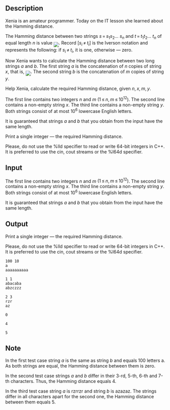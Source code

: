 ## Description

<div><p>Xenia is an amateur programmer. Today on the IT lesson she learned about the Hamming distance.</p><p>The Hamming distance between two strings <span class="tex-span"><i>s</i> = <i>s</i><sub class="lower-index">1</sub><i>s</i><sub class="lower-index">2</sub>... <i>s</i><sub class="lower-index"><i>n</i></sub></span> and <span class="tex-span"><i>t</i> = <i>t</i><sub class="lower-index">1</sub><i>t</i><sub class="lower-index">2</sub>... <i>t</i><sub class="lower-index"><i>n</i></sub></span> of equal length <span class="tex-span"><i>n</i></span> is value <img align="middle" class="tex-formula" src="file://S6QR1SwO.png" style="max-width: 100.0%;max-height: 100.0%;">. Record <span class="tex-span">[<i>s</i><sub class="lower-index"><i>i</i></sub> ≠ <i>t</i><sub class="lower-index"><i>i</i></sub>]</span> is the Iverson notation and represents the following: if <span class="tex-span"><i>s</i><sub class="lower-index"><i>i</i></sub> ≠ <i>t</i><sub class="lower-index"><i>i</i></sub></span>, it is one, otherwise — zero.</p><p>Now Xenia wants to calculate the Hamming distance between two long strings <span class="tex-span"><i>a</i></span> and <span class="tex-span"><i>b</i></span>. The first string <span class="tex-span"><i>a</i></span> is the concatenation of <span class="tex-span"><i>n</i></span> copies of string <span class="tex-span"><i>x</i></span>, that is, <img align="middle" class="tex-formula" src="file://9TUI0JrP.png" style="max-width: 100.0%;max-height: 100.0%;">. The second string <span class="tex-span"><i>b</i></span> is the concatenation of <span class="tex-span"><i>m</i></span> copies of string <span class="tex-span"><i>y</i></span>. </p><p>Help Xenia, calculate the required Hamming distance, given <span class="tex-span"><i>n</i>, <i>x</i>, <i>m</i>, <i>y</i></span>.</p></div><div class="input-specification"><p>The first line contains two integers <span class="tex-span"><i>n</i></span> and <span class="tex-span"><i>m</i></span> <span class="tex-span">(1 ≤ <i>n</i>, <i>m</i> ≤ 10<sup class="upper-index">12</sup>)</span>. The second line contains a non-empty string <span class="tex-span"><i>x</i></span>. The third line contains a non-empty string <span class="tex-span"><i>y</i></span>. Both strings consist of at most <span class="tex-span">10<sup class="upper-index">6</sup></span> lowercase English letters.</p><p>It is guaranteed that strings <span class="tex-span"><i>a</i></span> and <span class="tex-span"><i>b</i></span> that you obtain from the input have the same length.</p></div><div class="output-specification"><p>Print a single integer — the required Hamming distance.</p><p>Please, do not use the <span class="tex-font-style-tt">%lld</span> specifier to read or write 64-bit integers in С++. It is preferred to use the <span class="tex-font-style-tt">cin</span>, <span class="tex-font-style-tt">cout</span> streams or the <span class="tex-font-style-tt">%I64d</span> specifier.</p></div>

## Input

<p>The first line contains two integers <span class="tex-span"><i>n</i></span> and <span class="tex-span"><i>m</i></span> <span class="tex-span">(1 ≤ <i>n</i>, <i>m</i> ≤ 10<sup class="upper-index">12</sup>)</span>. The second line contains a non-empty string <span class="tex-span"><i>x</i></span>. The third line contains a non-empty string <span class="tex-span"><i>y</i></span>. Both strings consist of at most <span class="tex-span">10<sup class="upper-index">6</sup></span> lowercase English letters.</p><p>It is guaranteed that strings <span class="tex-span"><i>a</i></span> and <span class="tex-span"><i>b</i></span> that you obtain from the input have the same length.</p>

## Output

<p>Print a single integer — the required Hamming distance.</p><p>Please, do not use the <span class="tex-font-style-tt">%lld</span> specifier to read or write 64-bit integers in С++. It is preferred to use the <span class="tex-font-style-tt">cin</span>, <span class="tex-font-style-tt">cout</span> streams or the <span class="tex-font-style-tt">%I64d</span> specifier.</p>





```input1
100 10
a
aaaaaaaaaa

```




```input2
1 1
abacaba
abzczzz

```




```input3
2 3
rzr
az

```




```output1
0

```




```output2
4

```




```output3
5

```



## Note

<p>In the first test case string <span class="tex-span"><i>a</i></span> is the same as string <span class="tex-span"><i>b</i></span> and equals 100 letters <span class="tex-font-style-tt">a</span>. As both strings are equal, the Hamming distance between them is zero.</p><p>In the second test case strings <span class="tex-span"><i>a</i></span> and <span class="tex-span"><i>b</i></span> differ in their 3-rd, 5-th, 6-th and 7-th characters. Thus, the Hamming distance equals 4.</p><p>In the third test case string <span class="tex-span"><i>a</i></span> is <span class="tex-font-style-tt">rzrrzr</span> and string <span class="tex-span"><i>b</i></span> is <span class="tex-font-style-tt">azazaz</span>. The strings differ in all characters apart for the second one, the Hamming distance between them equals 5.</p>

